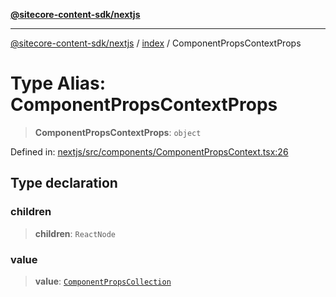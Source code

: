 [**@sitecore-content-sdk/nextjs**](../../README.md)

***

[@sitecore-content-sdk/nextjs](../../README.md) / [index](../README.md) / ComponentPropsContextProps

# Type Alias: ComponentPropsContextProps

> **ComponentPropsContextProps**: `object`

Defined in: [nextjs/src/components/ComponentPropsContext.tsx:26](https://github.com/Sitecore/xmc-jss-dev/blob/4e954baaff703857abef880e6218bead13dfe25d/packages/nextjs/src/components/ComponentPropsContext.tsx#L26)

## Type declaration

### children

> **children**: `ReactNode`

### value

> **value**: [`ComponentPropsCollection`](ComponentPropsCollection.md)
